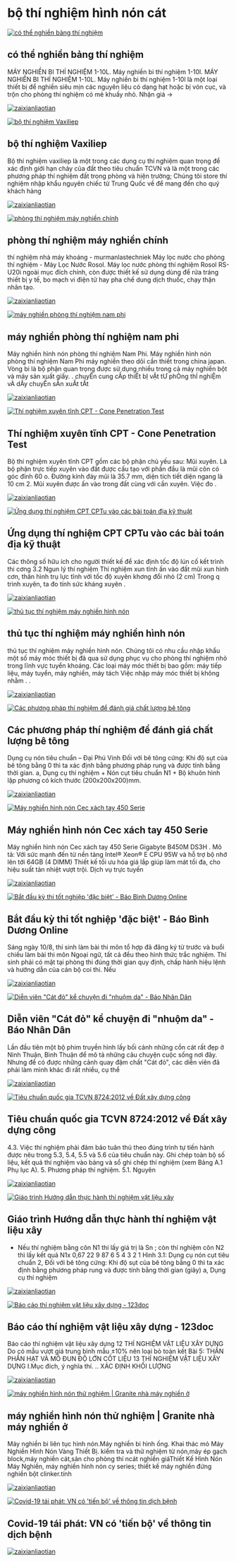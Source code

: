 # bộ thí nghiệm hình nón cát
<a href="https://mnn.zoosnet.net/LR/Chatpre.aspx?id=MNN94995150&p=https://topgrinding.com/" target="_blank">![có thể nghiền bảng thí nghiệm](https://github.com/technlg/images/blob/main/24.jpg)</a>
## có thể nghiền bảng thí nghiệm
MÁY NGHIỀN BI THÍ NGHIỆM 1-10L. Máy nghiền bi thí nghiệm 1-10l. MÁY NGHIỀN BI THÍ NGHIỆM 1-10L. Máy nghiền bi thí nghiệm 1-10l là một loại thiết bị để nghiền siêu mịn các nguyên liệu có dạng hạt hoặc bị vón cục, và trộn cho phòng thí nghiệm có mẻ khuấy nhỏ. Nhận giá →
<a href="https://mnn.zoosnet.net/LR/Chatpre.aspx?id=MNN94995150&p=https://topgrinding.com/" target="_blank"><img src="https://github.com/technlg/images/raw/main/chat11.jpg" alt="zaixianliaotian"/></a><a href="//whatsapp.shibangsoft.com/WhatsApp.php" ><img src="https://github.com/technlg/images/raw/main/chat11.png" alt=""></a>
<a href="https://mnn.zoosnet.net/LR/Chatpre.aspx?id=MNN94995150&p=https://topgrinding.com/" target="_blank">![bộ thí nghiệm Vaxiliep](https://github.com/technlg/images/blob/main/45.jpg)</a>
## bộ thí nghiệm Vaxiliep
Bộ thí nghiệm vaxiliep là một trong các dụng cụ thí nghiệm quan trọng để xác định giới hạn chảy của đất theo tiêu chuẩn TCVN và là một trong các phương pháp thí nghiệm đất trong phòng và hiện trường; Chúng tôi store thí nghiệm nhập khẩu nguyên chiếc từ Trung Quốc về để mang đến cho quý khách hàng 
<a href="https://mnn.zoosnet.net/LR/Chatpre.aspx?id=MNN94995150&p=https://topgrinding.com/" target="_blank"><img src="https://github.com/technlg/images/raw/main/chat11.jpg" alt="zaixianliaotian"/></a><a href="//whatsapp.shibangsoft.com/WhatsApp.php" ><img src="https://github.com/technlg/images/raw/main/chat11.png" alt=""></a>
<a href="https://mnn.zoosnet.net/LR/Chatpre.aspx?id=MNN94995150&p=https://topgrinding.com/" target="_blank">![phòng thí nghiệm máy nghiền chính](https://github.com/technlg/images/blob/main/50.jpg)</a>
## phòng thí nghiệm máy nghiền chính
thí nghiệm nhà máy khoáng - murmanlastechniek Máy lọc nước cho phòng thí nghiệm - Máy Lọc Nước Rosol. Máy lọc nước phòng thí nghiệm Rosol RS-U20i ngoài mục đích chính, còn được thiết kế sử dụng dùng để rửa tráng thiết bị y tế, bo mạch vi điện tử hay pha chế dung dịch thuốc, chạy thận nhân tạo.
<a href="https://mnn.zoosnet.net/LR/Chatpre.aspx?id=MNN94995150&p=https://topgrinding.com/" target="_blank"><img src="https://github.com/technlg/images/raw/main/chat11.jpg" alt="zaixianliaotian"/></a><a href="//whatsapp.shibangsoft.com/WhatsApp.php" ><img src="https://github.com/technlg/images/raw/main/chat11.png" alt=""></a>
<a href="https://mnn.zoosnet.net/LR/Chatpre.aspx?id=MNN94995150&p=https://topgrinding.com/" target="_blank">![máy nghiền phòng thí nghiệm nam phi](https://github.com/technlg/images/blob/main/57.jpg)</a>
## máy nghiền phòng thí nghiệm nam phi
Máy nghiền hình nón phòng thí nghiệm Nam Phi. Máy nghiền hình nón phòng thí nghiệm Nam Phi máy nghiền theo dõi cần thiết trong china japan. Vòng bi là bộ phận quan trọng được sử dụng nhiều trong cả máy nghiền bột và máy sản xuất giấy. . chuyÊn cung cẤp thiẾt bỊ vẬt tƯ phÒng thÍ nghiỆm vÀ dÂy chuyỀn sẢn xuẤt tẤt 
<a href="https://mnn.zoosnet.net/LR/Chatpre.aspx?id=MNN94995150&p=https://topgrinding.com/" target="_blank"><img src="https://github.com/technlg/images/raw/main/chat11.jpg" alt="zaixianliaotian"/></a><a href="//whatsapp.shibangsoft.com/WhatsApp.php" ><img src="https://github.com/technlg/images/raw/main/chat11.png" alt=""></a>
<a href="https://mnn.zoosnet.net/LR/Chatpre.aspx?id=MNN94995150&p=https://topgrinding.com/" target="_blank">![Thí nghiệm xuyên tĩnh CPT - Cone Penetration Test](https://github.com/technlg/images/blob/main/7.jpg)</a>
## Thí nghiệm xuyên tĩnh CPT - Cone Penetration Test
Bộ thí nghiệm xuyên tĩnh CPT gồm các bộ phận chủ yếu sau: Mũi xuyên. Là bộ phận trực tiếp xuyên vào đất được cấu tạo với phần đầu là mũi côn có góc đỉnh 60 o. Đường kính đáy mũi là 35.7 mm, diện tích tiết diện ngang là 10 cm 2. Mũi xuyên được ấn vào trong đất cùng với cần xuyên. Việc đo .
<a href="https://mnn.zoosnet.net/LR/Chatpre.aspx?id=MNN94995150&p=https://topgrinding.com/" target="_blank"><img src="https://github.com/technlg/images/raw/main/chat11.jpg" alt="zaixianliaotian"/></a><a href="//whatsapp.shibangsoft.com/WhatsApp.php" ><img src="https://github.com/technlg/images/raw/main/chat11.png" alt=""></a>
<a href="https://mnn.zoosnet.net/LR/Chatpre.aspx?id=MNN94995150&p=https://topgrinding.com/" target="_blank">![Ứng dụng thí nghiệm CPT CPTu vào các bài toán địa kỹ thuật](https://github.com/technlg/images/blob/main/5.jpg)</a>
## Ứng dụng thí nghiệm CPT CPTu vào các bài toán địa kỹ thuật
Các thông số hữu ích cho người thiết kế để xác định tốc độ lún cố kết trình thi cơng 3.2 Ngun lý thí nghiệm Thí nghiệm xun tĩnh ấn vào đất mũi xun hình cơn, thân hình trụ lực tĩnh với tốc độ xuyên khơng đổi nhỏ (2 cm) Trong q trình xuyên, ta đo tính sức kháng xuyên .
<a href="https://mnn.zoosnet.net/LR/Chatpre.aspx?id=MNN94995150&p=https://topgrinding.com/" target="_blank"><img src="https://github.com/technlg/images/raw/main/chat11.jpg" alt="zaixianliaotian"/></a><a href="//whatsapp.shibangsoft.com/WhatsApp.php" ><img src="https://github.com/technlg/images/raw/main/chat11.png" alt=""></a>
<a href="https://mnn.zoosnet.net/LR/Chatpre.aspx?id=MNN94995150&p=https://topgrinding.com/" target="_blank">![thủ tục thí nghiệm máy nghiền hình nón](https://github.com/technlg/images/blob/main/46.jpg)</a>
## thủ tục thí nghiệm máy nghiền hình nón
thủ tục thí nghiệm máy nghiền hình nón. Chúng tôi có nhu cầu nhập khẩu một số máy móc thiết bị đã qua sử dụng phục vụ cho phòng thí nghiệm nhỏ trong lĩnh vực tuyển khoáng. Các loại máy móc thiết bị bao gồm: máy tiếp liệu, máy tuyển, máy nghiền, máy tách Việc nhập máy móc thiết bị không nhằm . .
<a href="https://mnn.zoosnet.net/LR/Chatpre.aspx?id=MNN94995150&p=https://topgrinding.com/" target="_blank"><img src="https://github.com/technlg/images/raw/main/chat11.jpg" alt="zaixianliaotian"/></a><a href="//whatsapp.shibangsoft.com/WhatsApp.php" ><img src="https://github.com/technlg/images/raw/main/chat11.png" alt=""></a>
<a href="https://mnn.zoosnet.net/LR/Chatpre.aspx?id=MNN94995150&p=https://topgrinding.com/" target="_blank">![Các phương pháp thí nghiệm để đánh giá chất lượng bê tông](https://github.com/technlg/images/blob/main/27.jpg)</a>
## Các phương pháp thí nghiệm để đánh giá chất lượng bê tông
Dụng cụ nón tiêu chuẩn – Đại Phú Vinh Đối với bê tông cứng: Khi độ sụt của bê tông bằng 0 thì ta xác định bằng phương pháp rung và được tính bằng thời gian. a, Dụng cụ thí nghiệm + Nón cụt tiêu chuẩn N1 + Bộ khuôn hình lập phương có kích thước (200x200x200)mm.
<a href="https://mnn.zoosnet.net/LR/Chatpre.aspx?id=MNN94995150&p=https://topgrinding.com/" target="_blank"><img src="https://github.com/technlg/images/raw/main/chat11.jpg" alt="zaixianliaotian"/></a><a href="//whatsapp.shibangsoft.com/WhatsApp.php" ><img src="https://github.com/technlg/images/raw/main/chat11.png" alt=""></a>
<a href="https://mnn.zoosnet.net/LR/Chatpre.aspx?id=MNN94995150&p=https://topgrinding.com/" target="_blank">![Máy nghiền hình nón Cec xách tay 450 Serie](https://github.com/technlg/images/blob/main/1.jpg)</a>
## Máy nghiền hình nón Cec xách tay 450 Serie
Máy nghiền hình nón Cec xách tay 450 Serie Gigabyte B450M DS3H . Mô tả: Với sức mạnh đến từ nền tảng Intel® Xeon® E CPU 95W và hỗ trợ bộ nhớ lên tới 64GB (4 DIMM) Thiết kế tối ưu hóa giá lắp giúp làm mát tối đa, cho hiệu suất tản nhiệt vượt trội. Dịch vụ trực tuyến
<a href="https://mnn.zoosnet.net/LR/Chatpre.aspx?id=MNN94995150&p=https://topgrinding.com/" target="_blank"><img src="https://github.com/technlg/images/raw/main/chat11.jpg" alt="zaixianliaotian"/></a><a href="//whatsapp.shibangsoft.com/WhatsApp.php" ><img src="https://github.com/technlg/images/raw/main/chat11.png" alt=""></a>
<a href="https://mnn.zoosnet.net/LR/Chatpre.aspx?id=MNN94995150&p=https://topgrinding.com/" target="_blank">![Bắt đầu kỳ thi tốt nghiệp 'đặc biệt' - Báo Bình Dương Online](https://github.com/technlg/images/blob/main/33.jpg)</a>
## Bắt đầu kỳ thi tốt nghiệp 'đặc biệt' - Báo Bình Dương Online
Sáng ngày 10/8, thí sinh làm bài thi môn tổ hợp đã đăng ký từ trước và buổi chiều làm bài thi môn Ngoại ngữ, tất cả đều theo hình thức trắc nghiệm. Thí sinh phải có mặt tại phòng thi đúng thời gian quy định, chấp hành hiệu lệnh và hướng dẫn của cán bộ coi thi. Nếu 
<a href="https://mnn.zoosnet.net/LR/Chatpre.aspx?id=MNN94995150&p=https://topgrinding.com/" target="_blank"><img src="https://github.com/technlg/images/raw/main/chat11.jpg" alt="zaixianliaotian"/></a><a href="//whatsapp.shibangsoft.com/WhatsApp.php" ><img src="https://github.com/technlg/images/raw/main/chat11.png" alt=""></a>
<a href="https://mnn.zoosnet.net/LR/Chatpre.aspx?id=MNN94995150&p=https://topgrinding.com/" target="_blank">![Diễn viên "Cát đỏ" kể chuyện đi "nhuộm da" - Báo Nhân Dân](https://github.com/technlg/images/blob/main/66.jpg)</a>
## Diễn viên "Cát đỏ" kể chuyện đi "nhuộm da" - Báo Nhân Dân
Lần đầu tiên một bộ phim truyền hình lấy bối cảnh những cồn cát rất đẹp ở Ninh Thuận, Bình Thuận để mô tả những câu chuyện cuộc sống nơi đây. Nhưng để có được những cảnh quay đậm chất "Cát đỏ", các diễn viên đã phải làm mình khác đi rất nhiều, cụ thể
<a href="https://mnn.zoosnet.net/LR/Chatpre.aspx?id=MNN94995150&p=https://topgrinding.com/" target="_blank"><img src="https://github.com/technlg/images/raw/main/chat11.jpg" alt="zaixianliaotian"/></a><a href="//whatsapp.shibangsoft.com/WhatsApp.php" ><img src="https://github.com/technlg/images/raw/main/chat11.png" alt=""></a>
<a href="https://mnn.zoosnet.net/LR/Chatpre.aspx?id=MNN94995150&p=https://topgrinding.com/" target="_blank">![Tiêu chuẩn quốc gia TCVN 8724:2012 về Đất xây dựng công ](https://github.com/technlg/images/blob/main/42.jpg)</a>
## Tiêu chuẩn quốc gia TCVN 8724:2012 về Đất xây dựng công 
4.3. Việc thí nghiệm phải đảm bảo tuân thủ theo đúng trình tự tiến hành được nêu trong 5.3, 5.4, 5.5 và 5.6 của tiêu chuẩn này. Ghi chép toàn bộ số liệu, kết quả thí nghiệm vào bảng và sổ ghi chép thí nghiệm (xem Bảng A.1 Phụ lục A). 5. Phương pháp thí nghiệm. 5.1. Nguyên 
<a href="https://mnn.zoosnet.net/LR/Chatpre.aspx?id=MNN94995150&p=https://topgrinding.com/" target="_blank"><img src="https://github.com/technlg/images/raw/main/chat11.jpg" alt="zaixianliaotian"/></a><a href="//whatsapp.shibangsoft.com/WhatsApp.php" ><img src="https://github.com/technlg/images/raw/main/chat11.png" alt=""></a>
<a href="https://mnn.zoosnet.net/LR/Chatpre.aspx?id=MNN94995150&p=https://topgrinding.com/" target="_blank">![Giáo trình Hướng dẫn thực hành thí nghiệm vật liệu xây ](https://github.com/technlg/images/blob/main/29.jpg)</a>
## Giáo trình Hướng dẫn thực hành thí nghiệm vật liệu xây 
+ Nếu thí nghiệm bằng côn N1 thí lấy giá trị là Sn ; còn thí nghiệm côn N2 thì lấy kết quả N1x 0,67 22 9 87 6 5 4 3 2 1 Hình 3.1: Dụng cụ nón cụt tiêu chuẩn 2, Đối với bê tông cứng: Khi độ sụt của bê tông bằng 0 thì ta xác định bằng phương pháp rung và được tính bằng thời gian (giây) a, Dụng cụ thí nghiệm 
<a href="https://mnn.zoosnet.net/LR/Chatpre.aspx?id=MNN94995150&p=https://topgrinding.com/" target="_blank"><img src="https://github.com/technlg/images/raw/main/chat11.jpg" alt="zaixianliaotian"/></a><a href="//whatsapp.shibangsoft.com/WhatsApp.php" ><img src="https://github.com/technlg/images/raw/main/chat11.png" alt=""></a>
<a href="https://mnn.zoosnet.net/LR/Chatpre.aspx?id=MNN94995150&p=https://topgrinding.com/" target="_blank">![Báo cáo thí nghiệm vật liệu xây dựng - 123doc](https://github.com/technlg/images/blob/main/54.jpg)</a>
## Báo cáo thí nghiệm vật liệu xây dựng - 123doc
Báo cáo thí nghiệm vật liệu xây dựng  12 THÍ NGHIỆM VẬT LIỆU XÂY DỰNG Do có mẫu vượt giá trung bình mẫu ±10% nên loại bỏ toàn kết Bài 5: THẦN PHẦN HẠT VÀ MÔ ĐUN ĐỘ LỚN CỐT LIỆU 13 THÍ NGHIỆM VẬT LIỆU XÂY DỰNG I.Mục đích, ý nghĩa thí. .. XÁC ĐỊNH KHỐI LƯỢNG
<a href="https://mnn.zoosnet.net/LR/Chatpre.aspx?id=MNN94995150&p=https://topgrinding.com/" target="_blank"><img src="https://github.com/technlg/images/raw/main/chat11.jpg" alt="zaixianliaotian"/></a><a href="//whatsapp.shibangsoft.com/WhatsApp.php" ><img src="https://github.com/technlg/images/raw/main/chat11.png" alt=""></a>
<a href="https://mnn.zoosnet.net/LR/Chatpre.aspx?id=MNN94995150&p=https://topgrinding.com/" target="_blank">![máy nghiền hình nón thử nghiệm | Granite nhà máy nghiền ở ](https://github.com/technlg/images/blob/main/45.jpg)</a>
## máy nghiền hình nón thử nghiệm | Granite nhà máy nghiền ở 
Máy nghiền bi liên tục hình nón.Máy nghiền bi hình ống. Khai thác mỏ Máy Nghiền Hình Nón Vàng Thiết Bị. kiểm tra và thử nghiệm từ nón,máy ép gạch block,máy nghiền cát,sản cho phòng thí ncát nghiền giáThiết Kế Hình Nón Máy Nghiền, máy nghiền hình nón cy series; thiết kế máy nghiền đứng nghiền bột clinker.tính 
<a href="https://mnn.zoosnet.net/LR/Chatpre.aspx?id=MNN94995150&p=https://topgrinding.com/" target="_blank"><img src="https://github.com/technlg/images/raw/main/chat11.jpg" alt="zaixianliaotian"/></a><a href="//whatsapp.shibangsoft.com/WhatsApp.php" ><img src="https://github.com/technlg/images/raw/main/chat11.png" alt=""></a>
<a href="https://mnn.zoosnet.net/LR/Chatpre.aspx?id=MNN94995150&p=https://topgrinding.com/" target="_blank">![Covid-19 tái phát: VN có 'tiến bộ' về thông tin dịch bệnh ](https://github.com/technlg/images/blob/main/29.jpg)</a>
## Covid-19 tái phát: VN có 'tiến bộ' về thông tin dịch bệnh 
 
<a href="https://mnn.zoosnet.net/LR/Chatpre.aspx?id=MNN94995150&p=https://topgrinding.com/" target="_blank"><img src="https://github.com/technlg/images/raw/main/chat11.jpg" alt="zaixianliaotian"/></a><a href="//whatsapp.shibangsoft.com/WhatsApp.php" ><img src="https://github.com/technlg/images/raw/main/chat11.png" alt=""></a>
